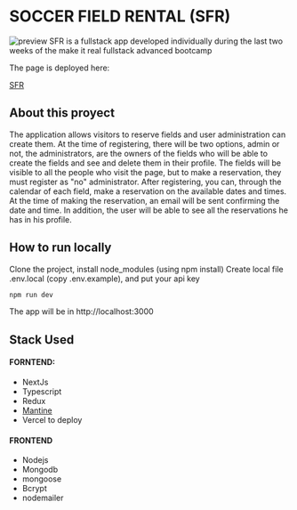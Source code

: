 # SOCCER FIELD RENTAL (SFR)

![preview](/sfr-ui/public/preview-sfr.pngg)
SFR is a fullstack app developed individually during the last two weeks of the make it real fullstack advanced bootcamp 

The page is deployed here:

[SFR](https://sfr-sable.vercel.app/)

## About this proyect

The application allows visitors to reserve fields and user administration can create them.
At the time of registering, there will be two options, admin or not, the administrators, are the owners of the fields who will be able to create the fields and see and delete them in their profile.
The fields will be visible to all the people who visit the page, but to make a reservation, they must register as "no" administrator. After registering, you can, through the calendar of each field, make a reservation on the available dates and times. At the time of making the reservation, an email will be sent confirming the date and time.
In addition, the user will be able to see all the reservations he has in his profile.

## How to run locally

Clone the project, install node_modules (using npm install) 
Create local file .env.local (copy .env.example), and put your api key

```bash
npm run dev
```

The app will be in http://localhost:3000

## Stack Used

####  FORNTEND:
- NextJs
- Typescript
- Redux
- [Mantine](https://mantine.dev/)
- Vercel to deploy

#### FRONTEND
- Nodejs
- Mongodb
- mongoose 
- Bcrypt
- nodemailer
